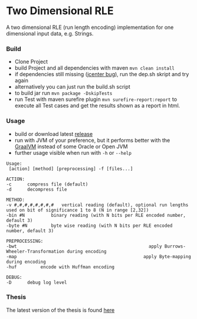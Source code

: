 # Two Dimensional RLE
A two dimensional RLE (run length encoding) implementation for one dimensional input data, e.g. Strings.


### Build
- Clone Project
- build Project and all dependencies with maven `mvn clean install`
- if dependencies still missing ([jcenter bug](https://jfrog.com/blog/secure-jcenter-with-https)), run the dep.sh skript and try again
- alternatively you can just run the build.sh script
- to build jar run `mvn package -DskipTests`
- run Test with maven surefire plugin `mvn surefire-report:report` to execute all Test cases and get the results shown as a report in html.


### Usage
- build or download latest [release](https://github.com/fierg/twoDimensionalRLE/releases)
- run with JVM of your preference, but it performs better with the [GraalVM](https://www.graalvm.org/) instead of some Oracle or Open JVM
- further usage visible when run with `-h` or `--help`

```
Usage:
 [action] [method] [preprocessing] -f [files...]

ACTION:
-c 		compress file (default)
-d 		decompress file

METHOD:
-v #,#,#,#,#,#,#,#	 vertical reading (default), optional run lengths used on bit of significance 1 to 8 (N in range [2,32])
-bin #N 		 binary reading (with N bits per RLE encoded number, default 3)
-byte #N 		 byte wise reading (with N bits per RLE encoded number, default 3)

PREPROCESSING:
-bwt                                                  apply Burrows-Wheeler-Transformation during encoding
-map                                                apply Byte-mapping during encoding
-huf 		 encode with Huffman encoding

DEBUG:
-D 		debug log level
```


### Thesis

The latest version of the thesis is found [here](https://github.com/fierg/twoDimensionalRLE/blob/master/doc/thesis/thesis.pdf) 
